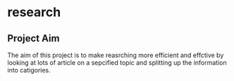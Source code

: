 # research

## Project Aim
The aim of this project is to make reasrching more efficient and effctive by looking at lots of article on a sepcified topic and splitting up the information into catigories.

